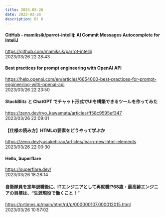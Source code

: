```yaml
---
title: 2023-03-26
date: 2023-03-26
description: B! 6
---
```


#### GitHub - mamiksik/parrot-intellij: AI Commit Messages Autocomplete for InteliJ
https://github.com/mamiksik/parrot-intellij<br>
2023/03/26 22:28:43<br>


#### Best practices for prompt engineering with OpenAI API
https://help.openai.com/en/articles/6654000-best-practices-for-prompt-engineering-with-openai-api<br>
2023/03/26 22:23:50<br>


#### StackBlitz と ChatGPT でチャット形式でUIを構築できるツールを作ってみた
https://zenn.dev/ryo_kawamata/articles/ff58c9595ef347<br>
2023/03/26 22:09:01<br>


#### 【仕様の読み方】HTMLの要素をどうやって学ぶか
https://zenn.dev/yusukehirao/articles/learn-new-html-elements<br>
2023/03/26 22:00:30<br>


#### Hello, Superflare
https://superflare.dev/<br>
2023/03/26 18:28:14<br>


#### 自衛隊員を定年退職後に、ITエンジニアとして再就職⁉68歳・最高齢エンジニアの目標は、“生涯現役で働くこと！”
https://prtimes.jp/main/html/rd/p/000000107.000012015.html<br>
2023/03/26 10:57:02<br>


